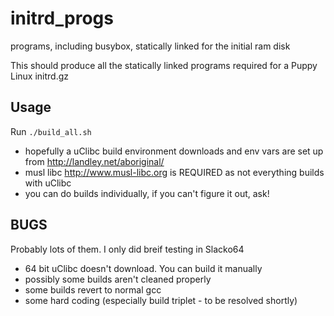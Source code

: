initrd_progs
============

programs, including busybox, statically linked for the initial ram disk


This should produce all the statically linked programs required for a Puppy Linux initrd.gz

Usage
-----
Run `./build_all.sh` 

- hopefully a uClibc build environment downloads and env vars are set up from http://landley.net/aboriginal/
- musl libc http://www.musl-libc.org is REQUIRED as not everything builds with uClibc
- you can do builds individually, if you can't figure it out, ask!

BUGS
----
Probably lots of them. I only did breif testing in Slacko64
- 64 bit uClibc doesn't download. You can build it manually
- possibly some builds aren't cleaned properly
- some builds revert to normal gcc
- some hard coding (especially build triplet - to be resolved shortly)
